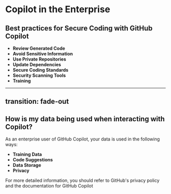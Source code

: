 # Copilot in the Enterprise
## Best practices for Secure Coding with GitHub Copilot
- **Review Generated Code**
- **Avoid Sensitive Information**
- **Use Private Repositories**
- **Update Dependencies**
- **Secure Coding Standards**
- **Security Scanning Tools**
- **Training**

---
transition: fade-out
---

## How is my data being used when interacting with Copilot?

As an enterprise user of GitHub Copilot, your data is used in the following ways:

- **Training Data**
- **Code Suggestions**
- **Data Storage**
- **Privacy**

For more detailed information, you should refer to GitHub's privacy policy and the documentation for GitHub Copilot
